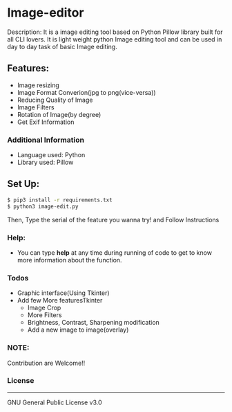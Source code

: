 # Image-editor
Description: It is a image editing tool based on Python Pillow library built for all CLI lovers. It is light weight python Image editing tool and can be used in day to day task of basic Image editing.
## Features:
- Image resizing
- Image Format Converion(jpg to png(vice-versa))
- Reducing Quality of Image
- Image Filters
- Rotation of Image(by degree)
- Get Exif Information <br>
### Additional Information
- Language used: Python
- Library used: Pillow

## Set Up:
```sh
$ pip3 install -r requirements.txt
$ python3 image-edit.py
```
Then, Type the serial of the feature you wanna try! and Follow Instructions

### Help:
- You can type <b>help</b> at any time during running of code to get to know more information about the function.

### Todos
* Graphic interface(Using Tkinter)
* Add few More featuresTkinter 
  * Image Crop
  * More Filters
  * Brightness, Contrast, Sharpening modification
  * Add a new image to image(overlay)
  
### NOTE:
Contribution are Welcome!!

### License
---
GNU General Public License v3.0
